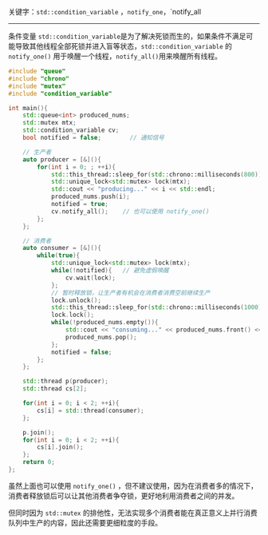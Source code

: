 
关键字：`std::condition_variable` ，`notify_one`，`notify_all

---

条件变量 `std::condition_variable`是为了解决死锁而生的，如果条件不满足可能导致其他线程全部死锁并进入盲等状态，`std::condition_variable` 的 `notify_one()` 用于唤醒一个线程，`notify_all()`用来唤醒所有线程。

```cpp
#include "queue"
#include "chrono"
#include "mutex"
#include "condition_variable"

int main(){
    std::queue<int> produced_nums;
    std::mutex mtx;
    std::condition_variable cv;
    bool notified = false;        // 通知信号

	// 生产者
    auto producer = [&](){
        for(int i = 0; ; ++i){
            std::this_thread::sleep_for(std::chrono::milliseconds(800));
            std::unique_lock<std::mutex> lock(mtx);
            std::cout << "producing..." << i << std::endl;
            produced_nums.push(i);
            notified = true;
            cv.notify_all();    // 也可以使用 notify_one()
        };
    };

	// 消费者
    auto consumer = [&](){
        while(true){
            std::unique_lock<std::mutex> lock(mtx);
            while(!notified){   // 避免虚假唤醒
                cv.wait(lock);
            };
            // 暂时释放锁，让生产者有机会在消费者消费空前继续生产
            lock.unlock();
            std::this_thread::sleep_for(std::chrono::milliseconds(1000));
            lock.lock();
            while(!produced_nums.empty()){
                std::cout << "consuming..." << produced_nums.front() << std::endl;
                produced_nums.pop();
            };
            notified = false;
        };
    };

    std::thread p(producer);
    std::thread cs[2];

    for(int i = 0; i < 2; ++i){
        cs[i] = std::thread(consumer);
    };

    p.join();
    for(int i = 0; i < 2; ++i){
        cs[i].join();
    };
    return 0;
};
```

虽然上面也可以使用 `notify_one()` ，但不建议使用，因为在消费者多的情况下，消费者释放锁后可以让其他消费者争夺锁，更好地利用消费者之间的并发。

但同时因为 `std::mutex` 的排他性，无法实现多个消费者能在真正意义上并行消费队列中生产的内容，因此还需要更细粒度的手段。